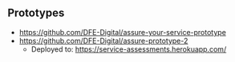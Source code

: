 ﻿

## Prototypes

- https://github.com/DFE-Digital/assure-your-service-prototype
- https://github.com/DFE-Digital/assure-prototype-2
  - Deployed to: https://service-assessments.herokuapp.com/


